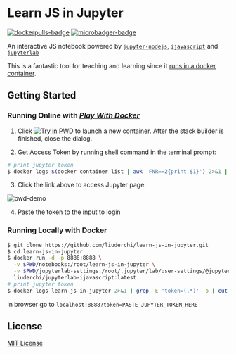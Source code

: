 # Learn JS in Jupyter

[![dockerpulls-badge][dockerpulls-img]][jupyterlab-ijavascript] [![microbadger-badge][microbadger-img]][microbadger-link]

An interactive JS notebook powered by [`jupyter-nodejs`][jupyter-nodejs-link], [`ijavascript`][ijavascript-link] and [`jupyterlab`][jupyterlab-link]

This is a fantastic tool for teaching and learning since it [runs in a docker container][jupyterlab-ijavascript].

## Getting Started

### Running Online with [_Play With Docker_][pwd-link]

1. Click [![Try in PWD][try-pwd-img]][try-pwd-link] to launch a new container. After the stack builder is finished, close the dialog.

2. Get Access Token by running shell command in the terminal prompt:

  ```sh
  # print jupyter token
  $ docker logs $(docker container list | awk 'FNR==2{print $1}') 2>&1 | grep -E 'token=(.*)' -o | cut -c7-54
  ```

3. Click the link above to access Jupyter page:

![pwd-demo][pwd-demo]

4. Paste the token to the input to login

### Running Locally with Docker

```sh
$ git clone https://github.com/liuderchi/learn-js-in-jupyter.git
$ cd learn-js-in-jupyter
$ docker run -d -p 8888:8888 \
  -v $PWD/notebooks:/root/learn-js-in-jupyter \
  -v $PWD/jupyterlab-settings:/root/.jupyter/lab/user-settings/@jupyterlab \
  liuderchi/jupyterlab-ijavascript:latest
# print jupyter token
$ docker logs learn-js-in-jupyter 2>&1 | grep -E 'token=(.*)' -o | cut -c7-54
```

in browser go to `localhost:8888?token=PASTE_JUPYTER_TOKEN_HERE`


## License

[MIT License][mit-license]


[microbadger-img]: https://images.microbadger.com/badges/image/liuderchi/jupyterlab-ijavascript.svg
[microbadger-link]: https://microbadger.com/images/liuderchi/jupyterlab-ijavascript
[dockerpulls-img]: https://badgen.net/docker/pulls/liuderchi/jupyterlab-ijavascript
[jupyterlab-ijavascript]: https://hub.docker.com/r/liuderchi/jupyterlab-ijavascript/
[jupyter-nodejs-link]: https://github.com/notablemind/jupyter-nodejs
[ijavascript-link]: https://github.com/n-riesco/ijavascript
[jupyterlab-link]: https://github.com/jupyterlab/jupyterlab
[pwd-link]: https://labs.play-with-docker.com/
[try-pwd-img]: https://cdn.rawgit.com/play-with-docker/stacks/cff22438/assets/images/button.png
[try-pwd-link]: http://play-with-docker.com?stack=https://raw.githubusercontent.com/liuderchi/learn-js-in-jupyter/master/stack.yml
[pwd-demo]: https://user-images.githubusercontent.com/4994705/42303031-6e6cbebe-8051-11e8-8dea-928481c0f4e4.png

[mit-license]: https://liuderchi.mit-license.org/ "mit-license"

